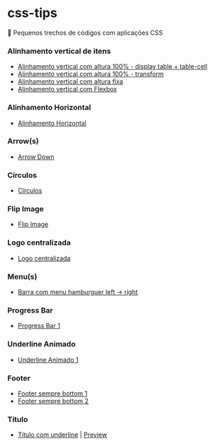 # css-tips
:pushpin: Pequenos trechos de códigos com aplicações CSS

### Alinhamento vertical de itens
- [Alinhamento vertical com altura 100% - display table + table-cell](https://github.com/theandersonn/css-tips/blob/master/tips/alinhamento-vertical-cemporcento.html)
- [Alinhamento vertical com altura 100% - transform](https://github.com/theandersonn/css-tips/blob/master/tips/alinhamento-vertical-cemporcento-2.html)
- [Alinhamento vertical com altura fixa](https://github.com/theandersonn/css-tips/blob/master/tips/alinhamento-vertical-fixo.html)
- [Alinhamento vertical com Flexbox](https://github.com/theandersonn/css-tips/blob/master/tips/alinhamento-vertical-com-fexbox.html)

### Alinhamento Horizontal
- [Alinhamento Horizontal](https://github.com/theandersonn/css-tips/blob/master/tips/alinhamento-horizontal.html)

### Arrow(s)
- [Arrow Down](https://github.com/theandersonn/css-tips/blob/master/tips/arrow-down.html)

### Círculos
- [Círculos](https://github.com/theandersonn/css-tips/blob/master/tips/circulos.html)

### Flip Image
- [Flip Image](https://github.com/theandersonn/css-tips/blob/master/tips/flip-image.html)

### Logo centralizada
- [Logo centralizada]()

### Menu(s)
- [Barra com menu hamburguer left -> right](https://github.com/theandersonn/css-tips/blob/master/tips/menu-hamburguer-left-right-1.html)

### Progress Bar
- [Progress Bar 1](https://github.com/theandersonn/css-tips/blob/master/tips/progress-bar-1.html)

### Underline Animado
- [Underline Animado 1](https://github.com/theandersonn/css-tips/blob/master/tips/underline-animado-1.html)

### Footer
- [Footer sempre bottom 1](https://github.com/theandersonn/css-tips/blob/master/tips/footer-sempre-bottom-1.html)
- [Footer sempre bottom 2](https://github.com/theandersonn/css-tips/blob/master/tips/footer-sempre-bottom-2.html)

### Título
- [Título com underline](https://github.com/theandersonn/css-tips/blob/master/tips/titulo-com-underline.html) | [Preview]()